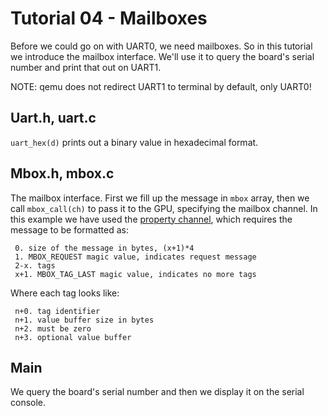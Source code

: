 Tutorial 04 - Mailboxes
=======================

Before we could go on with UART0, we need mailboxes. So in this tutorial we introduce the mailbox interface.
We'll use it to query the board's serial number and print that out on UART1.

NOTE: qemu does not redirect UART1 to terminal by default, only UART0!

Uart.h, uart.c
--------------

`uart_hex(d)` prints out a binary value in hexadecimal format.

Mbox.h, mbox.c
--------------

The mailbox interface. First we fill up the message in `mbox` array, then we call
`mbox_call(ch)` to pass it to the GPU, specifying the mailbox channel.
In this example we have used the [property channel](https://github.com/raspberrypi/firmware/wiki/Mailbox-property-interface),
which requires the message to be formatted as:

```
 0. size of the message in bytes, (x+1)*4
 1. MBOX_REQUEST magic value, indicates request message
 2-x. tags
 x+1. MBOX_TAG_LAST magic value, indicates no more tags
```

Where each tag looks like:

```
 n+0. tag identifier
 n+1. value buffer size in bytes
 n+2. must be zero
 n+3. optional value buffer
```

Main
----

We query the board's serial number and then we display it on the serial console.
